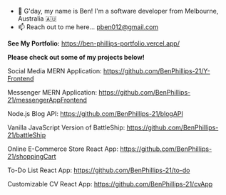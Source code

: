 - 👋 G'day, my name is Ben! I'm a software developer from Melbourne, Australia 🇦🇺
- 📫 Reach out to me here... pben012@gmail.com


**See My Portfolio:**  https://ben-phillips-portfolio.vercel.app/


**Please check out some of my projects below!** 

Social Media MERN Application: https://github.com/BenPhillips-21/Y-Frontend

Messenger MERN Application: https://github.com/BenPhillips-21/messengerAppFrontend 

Node.js Blog API: https://github.com/BenPhillips-21/blogAPI 

Vanilla JavaScript Version of BattleShip: https://github.com/BenPhillips-21/battleShip

Online E-Commerce Store React App: https://github.com/BenPhillips-21/shoppingCart

To-Do List React App: https://github.com/BenPhillips-21/to-do

Customizable CV React App: https://github.com/BenPhillips-21/cvApp
